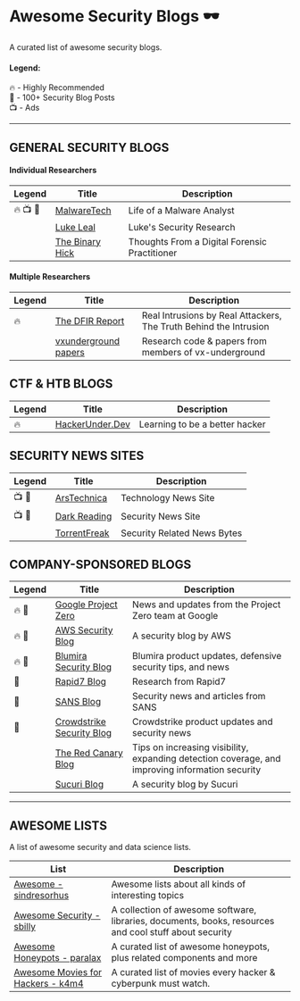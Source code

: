 # Awesome Security Blogs 🕶️

A curated list of awesome security blogs.

#### Legend: </br>
🔥 - Highly Recommended </br>
💯 - 100+ Security Blog Posts </br>
📺 - Ads

* * *

## GENERAL SECURITY BLOGS
#### Individual Researchers
|Legend|Title|Description|
|---|---|---|
|🔥 📺 💯 |[MalwareTech](https://www.malwaretech.com/)| Life of a Malware Analyst |
| | [Luke Leal](https://lukeleal.com/research/posts/) | Luke's Security Research|
||[The Binary Hick](https://thebinaryhick.blog/)|Thoughts From a Digital Forensic Practitioner|

#### Multiple Researchers
|Legend|Title|Description|
|---|---|---|
| 🔥 | [The DFIR Report](https://thedfirreport.com/) | Real Intrusions by Real Attackers, The Truth Behind the Intrusion |
| | [vxunderground papers](https://github.com/vxunderground/VXUG-Papers) | Research code & papers from members of vx-underground |

## CTF & HTB BLOGS
|Legend|Title|Description|
|---|---|---|
| 🔥 | [HackerUnder.Dev](https://www.hackerunder.dev) | Learning to be a better hacker |

## SECURITY NEWS SITES
|Legend|Title|Description|
|---|---|---|
| 📺 💯 | [ArsTechnica](https://arstechnica.com/) | Technology News Site |
| 📺 💯 | [Dark Reading](https://www.darkreading.com/) | Security News Site |
| | [TorrentFreak](https://torrentfreak.com/) | Security Related News Bytes |

## COMPANY-SPONSORED BLOGS
|Legend|Title|Description|
|---|---|---|
| 🔥 💯 | [Google Project Zero](https://googleprojectzero.blogspot.com/) | News and updates from the Project Zero team at Google |
| 🔥 💯 | [AWS Security Blog](https://aws.amazon.com/blogs/security/) | A security blog by AWS |
| 🔥 💯 | [Blumira Security Blog](https://www.blumira.com/blog/) | Blumira product updates, defensive security tips, and news |
| 💯 | [Rapid7 Blog](https://blog.rapid7.com/tag/research/) | Research from Rapid7 |
| 💯 | [SANS Blog](https://www.sans.org/blog/) | Security news and articles from SANS |
| 💯 | [Crowdstrike Security Blog](https://www.crowdstrike.com/blog/) | Crowdstrike product updates and security news |
| | [The Red Canary Blog](https://redcanary.com/blog/) | Tips on increasing visibility, expanding detection coverage, and improving information security |
| |[Sucuri Blog](https://blog.sucuri.net/)| A security blog by Sucuri |

* * * 

## AWESOME LISTS

A list of awesome security and data science lists.

| List | Description |
|---|---|
| [Awesome - sindresorhus](https://github.com/sindresorhus/awesome) | Awesome lists about all kinds of interesting topics |
| [Awesome Security - sbilly](https://github.com/sbilly/awesome-security) | A collection of awesome software, libraries, documents, books, resources and cool stuff about security |
| [Awesome Honeypots - paralax](https://github.com/paralax/awesome-honeypots) | A curated list of awesome honeypots, plus related components and more|
| [Awesome Movies for Hackers - k4m4](https://github.com/k4m4/movies-for-hackers) | A curated list of movies every hacker & cyberpunk must watch.|
